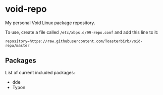 # void-repo
My personal Void Linux package repository.

To use, create a file called `/etc/xbps.d/99-repo.conf` and add this line to it:
```
repository=https://raw.githubusercontent.com/Toasterbirb/void-repo/master
```

## Packages
List of current included packages:
- dde
- Typon
